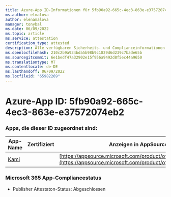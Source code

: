 ```yaml
---
title: Azure-App ID-Informationen für 5fb90a92-665c-4ec3-863e-e37572074eb2
ms.author: elmalova
author: elenamalova
manager: tonybal
ms.date: 06/09/2022
ms.topic: article
ms.service: attestation
certification_type: attested
description: Alle verfügbaren Sicherheits- und Complianceinformationen für 5fb90a92-665c-4ec3-863e-e37572074eb2.
ms.openlocfilehash: 210c2b9a934bda5b98b9c1829d6d239c7bade65b
ms.sourcegitcommit: 6e1bedf47a32902e15f956a9492d8f5ec44a9650
ms.translationtype: MT
ms.contentlocale: de-DE
ms.lasthandoff: 06/09/2022
ms.locfileid: "65982269"
---
```

# <a name="azure-app-id-5fb90a92-665c-4ec3-863e-e37572074eb2"></a>Azure-App ID: 5fb90a92-665c-4ec3-863e-e37572074eb2


### <a name="apps-associated-with-this-id"></a>Apps, die dieser ID zugeordnet sind:
| **App-Name** | **Zertifiziert** | **Anzeigen in AppSource** |
|--------------|---------------|-----------------------|
| [Kami](../forward/WA200004148.md) |  | [https://appsource.microsoft.com/product/office/WA200004148](https://appsource.microsoft.com/product/office/WA200004148) |

### <a name="microsoft-365-app-compliance-status"></a>Microsoft 365 App-Compliancestatus
- Publisher Attestaton-Status: Abgeschlossen
